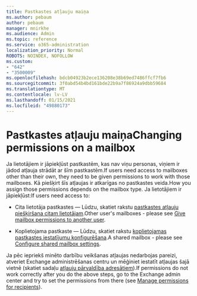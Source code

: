 ```yaml
---
title: Pastkastes atļauju maiņa
ms.author: pebaum
author: pebaum
manager: mnirkhe
ms.audience: Admin
ms.topic: reference
ms.service: o365-administration
localization_priority: Normal
ROBOTS: NOINDEX, NOFOLLOW
ms.custom:
- "642"
- "3500009"
ms.openlocfilehash: bdcb04923b2ece136208e38b69ed7486ffcf7fb6
ms.sourcegitcommit: 3f0abd54b4bd161bde22b9a7f86924a9dbb59684
ms.translationtype: MT
ms.contentlocale: lv-LV
ms.lasthandoff: 01/15/2021
ms.locfileid: "49880173"
---
```

# <a name="changing-permissions-on-a-mailbox"></a><span data-ttu-id="716e9-102">Pastkastes atļauju maiņa</span><span class="sxs-lookup"><span data-stu-id="716e9-102">Changing permissions on a mailbox</span></span>

<span data-ttu-id="716e9-103">Ja lietotājiem ir jāpiekļūst pastkastēm, kas nav viņu personas, viņiem ir jādod atļauja strādāt ar šīm pastkastēm.</span><span class="sxs-lookup"><span data-stu-id="716e9-103">If users need access to mailboxes other than their own, they need to be given permissions to work with those mailboxes.</span></span> <span data-ttu-id="716e9-104">Kā piešķirt šīs atļaujas ir atkarīgas no pastkastes veida.</span><span class="sxs-lookup"><span data-stu-id="716e9-104">How you assign those permissions depends on the mailbox type.</span></span> <span data-ttu-id="716e9-105">Ja lietotājiem ir jāpiekļūst:</span><span class="sxs-lookup"><span data-stu-id="716e9-105">If users need access to:</span></span>
  
- <span data-ttu-id="716e9-106">Cita lietotāja pastkastes — Lūdzu, skatiet rakstu [pastkastes atļauju piešķiršana citam lietotājam](https://docs.microsoft.com/microsoft-365/admin/add-users/give-mailbox-permissions-to-another-user).</span><span class="sxs-lookup"><span data-stu-id="716e9-106">Other user's mailboxes - please see [Give mailbox permissions to another user](https://docs.microsoft.com/microsoft-365/admin/add-users/give-mailbox-permissions-to-another-user).</span></span>
    
- <span data-ttu-id="716e9-107">Koplietojama pastkaste — Lūdzu, skatiet rakstu [koplietojamas pastkastes iestatījumu konfigurēšana](https://docs.microsoft.com/microsoft-365/admin/email/configure-a-shared-mailbox#add-or-remove-members).</span><span class="sxs-lookup"><span data-stu-id="716e9-107">A shared mailbox - please see [Configure shared mailbox settings](https://docs.microsoft.com/microsoft-365/admin/email/configure-a-shared-mailbox#add-or-remove-members).</span></span>
    
<span data-ttu-id="716e9-108">Ja pēc iepriekš minēto darbību veikšanas atļaujas nedarbojas pareizi, atveriet Exchange administrēšanas centru un mēģiniet iestatīt atļaujas šajā vietnē (skatiet sadaļu [atļauju pārvaldība adresātiem](https://technet.microsoft.com/library/jj919240%28v=exchg.150%29.aspx)).</span><span class="sxs-lookup"><span data-stu-id="716e9-108">If permissions do not work correctly after you do the above steps, go to the Exchange admin center and try to set the permissions from there (see [Manage permissions for recipients](https://technet.microsoft.com/library/jj919240%28v=exchg.150%29.aspx)).</span></span>
  
